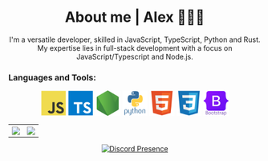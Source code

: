 <div align="center">
<h1>About me |  Alex 👨🏻‍💻</h1>
<p>
I'm a versatile developer, skilled in JavaScript, TypeScript, Python and Rust. My expertise lies in full-stack development with a focus on JavaScript/Typescript and Node.js.
</p>
<h3 align="left">Languages and Tools:</h3>
<p>
<a href="https://developer.mozilla.org/es/docs/Web/JavaScript"><img src="https://github.com/devicons/devicon/raw/refs/heads/master/icons/javascript/javascript-original.svg" width="50px" /></a>
<a href="https://www.typescriptlang.org"><img src="https://github.com/devicons/devicon/raw/refs/heads/master/icons/typescript/typescript-original.svg" width="50px" /></a>
<a href="https://nodejs.org/"><img src="https://github.com/devicons/devicon/raw/refs/heads/master/icons/nodejs/nodejs-original.svg" width="50px" /></a>
<a href="https://www.python.org"><img src="https://github.com/devicons/devicon/raw/refs/heads/master/icons/python/python-original-wordmark.svg" width="50px" /></a>
<a href="https://developer.mozilla.org/es/docs/Web/HTML"><img src="https://github.com/devicons/devicon/raw/refs/heads/master/icons/html5/html5-original.svg" width="50px" /></a>
<a href="https://developer.mozilla.org/es/docs/Web/CSS"><img src="https://github.com/devicons/devicon/raw/refs/heads/master/icons/css3/css3-original.svg" width="50px" /></a>
<a href="https://getbootstrap.com"><img src="https://github.com/devicons/devicon/raw/refs/heads/master/icons/bootstrap/bootstrap-original-wordmark.svg" width="50px" /></a>
</p>
<table>
  <tr>
    <td align="center" style="padding=0;width=50%;">
      <img align="center" style="padding=0;" src="https://grs.quantumly.dev/api/?username=xnayx&show_icons=true&title_color=4F8CC9&text_color=9f9f9f&bg_color=00000000&hide_border=true&icon_color=4F8CC9&hide_title=true&count_private=true" />
    </td>
    <td align="center" style="padding=0;width=50%;">
      <img align="center" style="padding=0;" src="https://grs.quantumly.dev/api/top-langs/?username=xnayx&layout=compact&show_icons=true&title_color=4F8CC9&text_color=9f9f9f&bg_color=00000000&hide_border=true&icon_color=00000000&count_private=true" />
    </td>
  </tr>
</table>

[![Discord Presence](https://lanyard.cnrad.dev/api/795360779237851167)](https://discord.com/users/795360779237851167)
</div>
